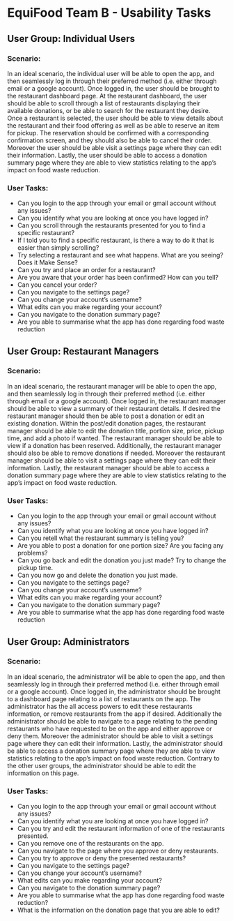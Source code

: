 # EquiFood Team B - Usability Tasks

## User Group: Individual Users

### Scenario: 
In an ideal scenario, the individual user will be able to open the app, and then seamlessly log in through their preferred method (i.e. either through email or a google account). Once logged in, the user should be brought to the restaurant dashboard page. At the restaurant dashboard, the user should be able to scroll through a list of restaurants displaying their available donations, or be able to search for the restaurant they desire. Once a restaurant is selected, the user should be able to view details about the restaurant and their food offering as well as be able to reserve an item for pickup. The reservation should be confirmed with a corresponding confirmation screen, and they should also be able to cancel their order. Moreover the user should be able visit a settings page where they can edit their information. Lastly, the user should be able to access a donation summary page where they are able to view statistics relating to the app’s impact on food waste reduction.

### User Tasks:
- Can you login to the app through your email or gmail account without any issues?
- Can you identify what you are looking at once you have logged in?
- Can you scroll through the restaurants presented for you to find a specific restaurant?
- If I told you to find a specific restaurant, is there a way to do it that is easier than simply scrolling?
- Try selecting a restaurant and see what happens. What are you seeing? Does it Make Sense?
- Can you try and place an order for a restaurant?
- Are you aware that your order has been confirmed? How can you tell?
- Can you cancel your order?
- Can you navigate to the settings page?
- Can you change your account’s username?
- What edits can you make regarding your account?
- Can you navigate to the donation summary page?
- Are you able to summarise what the app has done regarding food waste reduction

## User Group: Restaurant Managers

### Scenario: 
In an ideal scenario, the restaurant manager will be able to open the app, and then seamlessly log in through their preferred method (i.e. either through email or a google account). Once logged in, the restaurant manager should be able to view a summary of their restaurant details. If desired the restaurant manager should then be able to post a donation or edit an existing donation. Within the post/edit donation pages, the restaurant manager should be able to edit the donation title, portion size, price, pickup time, and add a photo if wanted. The restaurant manager should be able to view if a donation has been reserved. Additionally, the restaurant manager should also be able to remove donations if needed. Moreover the restaurant manager should be able to visit a settings page where they can edit their information. Lastly, the restaurant manager should be able to access a donation summary page where they are able to view statistics relating to the app’s impact on food waste reduction.

### User Tasks:
- Can you login to the app through your email or gmail account without any issues?
- Can you identify what you are looking at once you have logged in?
- Can you retell what the restaurant summary is telling you?
- Are you able to post a donation for one portion size? Are you facing any problems?
- Can you go back and edit the donation you just made? Try to change the pickup time.
- Can you now go and delete the donation you just made.
- Can you navigate to the settings page?
- Can you change your account’s username?
- What edits can you make regarding your account?
- Can you navigate to the donation summary page?
- Are you able to summarise what the app has done regarding food waste reduction

## User Group: Administrators
### Scenario: 
In an ideal scenario, the administrator will be able to open the app, and then seamlessly log in through their preferred method (i.e. either through email or a google account). Once logged in, the administrator should be brought to a dashboard page relating to a list of restaurants on the app. The administrator has the all access powers to edit these restaurants information, or remove restaurants from the app if desired. Additionally the administrator should be able to navigate to a page relating to the pending restaurants who have requested to be on the app and either approve or deny them. Moreover the administrator should be able to visit a settings page where they can edit their information. Lastly, the administrator should be able to access a donation summary page where they are able to view statistics relating to the app’s impact on food waste reduction. Contrary to the other user groups, the administrator should be able to edit the information on this page. 

### User Tasks:
- Can you login to the app through your email or gmail account without any issues?
- Can you identify what you are looking at once you have logged in?
- Can you try and edit the restaurant information of one of the restaurants presented.
- Can you remove one of the restaurants on the app.
- Can you navigate to the page where you approve or deny restaurants.
- Can you try to approve or deny the presented restaurants? 
- Can you navigate to the settings page?
- Can you change your account’s username?
- What edits can you make regarding your account?
- Can you navigate to the donation summary page?
- Are you able to summarise what the app has done regarding food waste reduction?
- What is the information on the donation page that you are able to edit?
